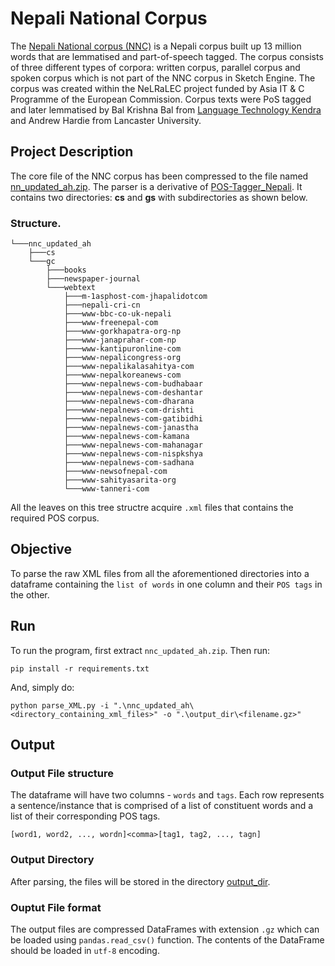 # Nepali National Corpus
The [Nepali National corpus (NNC)](https://www.sketchengine.eu/nepali-national-corpus/) is a Nepali corpus built up 13 million words that are lemmatised and part-of-speech tagged. The corpus consists of three different types of corpora: written corpus, parallel corpus and spoken corpus which is not part of the NNC corpus in Sketch Engine. The corpus was created within the NeLRaLEC project funded by Asia IT & C Programme of the European Commission. Corpus texts were PoS tagged and later lemmatised by Bal Krishna Bal from [Language Technology Kendra](http://ltk.org.np/) and Andrew Hardie from Lancaster University.

## Project Description
The core file of the NNC corpus has been compressed to the file named [nn_updated_ah.zip](https://github.com/naamiinepal/POS-Tagger/blob/parse/nnc_updated_ah.zip).
The parser is a derivative of [POS-Tagger_Nepali](https://github.com/raju-shrestha/POS-Tagger-Nepali/blob/master/ParseXMLCorpus.py).
It contains two directories: **cs** and **gs** with subdirectories as shown below.

### Structure.
```
└───nnc_updated_ah
    ├───cs
    └───gc
        ├───books
        ├───newspaper-journal
        └───webtext
            ├───m-1asphost-com-jhapalidotcom
            ├───nepali-cri-cn
            ├───www-bbc-co-uk-nepali
            ├───www-freenepal-com
            ├───www-gorkhapatra-org-np
            ├───www-janaprahar-com-np
            ├───www-kantipuronline-com
            ├───www-nepalicongress-org
            ├───www-nepalikalasahitya-com
            ├───www-nepalkoreanews-com
            ├───www-nepalnews-com-budhabaar
            ├───www-nepalnews-com-deshantar
            ├───www-nepalnews-com-dharana
            ├───www-nepalnews-com-drishti
            ├───www-nepalnews-com-gatibidhi
            ├───www-nepalnews-com-janastha
            ├───www-nepalnews-com-kamana
            ├───www-nepalnews-com-mahanagar
            ├───www-nepalnews-com-nispkshya
            ├───www-nepalnews-com-sadhana
            ├───www-newsofnepal-com
            ├───www-sahityasarita-org
            └───www-tanneri-com
```

All the leaves on this tree structre acquire `.xml` files that contains the required POS corpus.

## Objective
To parse the raw XML files from all the aforementioned directories into a dataframe containing the `list of words` in one column and their `POS tags` in the other.

## Run
To run the program, first extract `nnc_updated_ah.zip`.
Then run:
```
pip install -r requirements.txt
```

And, simply do:
```
python parse_XML.py -i ".\nnc_updated_ah\<directory_containing_xml_files>" -o ".\output_dir\<filename.gz>"
```
## Output
### Output File structure
The dataframe will have two columns - `words` and `tags`.
Each row represents a sentence/instance that is comprised of a list of constituent words and a list of their corresponding POS tags.

```
[word1, word2, ..., wordn]<comma>[tag1, tag2, ..., tagn]
```

### Output Directory
After parsing, the files will be stored in the directory [output_dir](https://github.com/naamiinepal/POS-Tagger/tree/parse/output_dir). 

### Ouptut File format
The output files are compressed DataFrames with extension `.gz` which can be loaded using `pandas.read_csv()` function.
The contents of the DataFrame should be loaded in `utf-8` encoding.